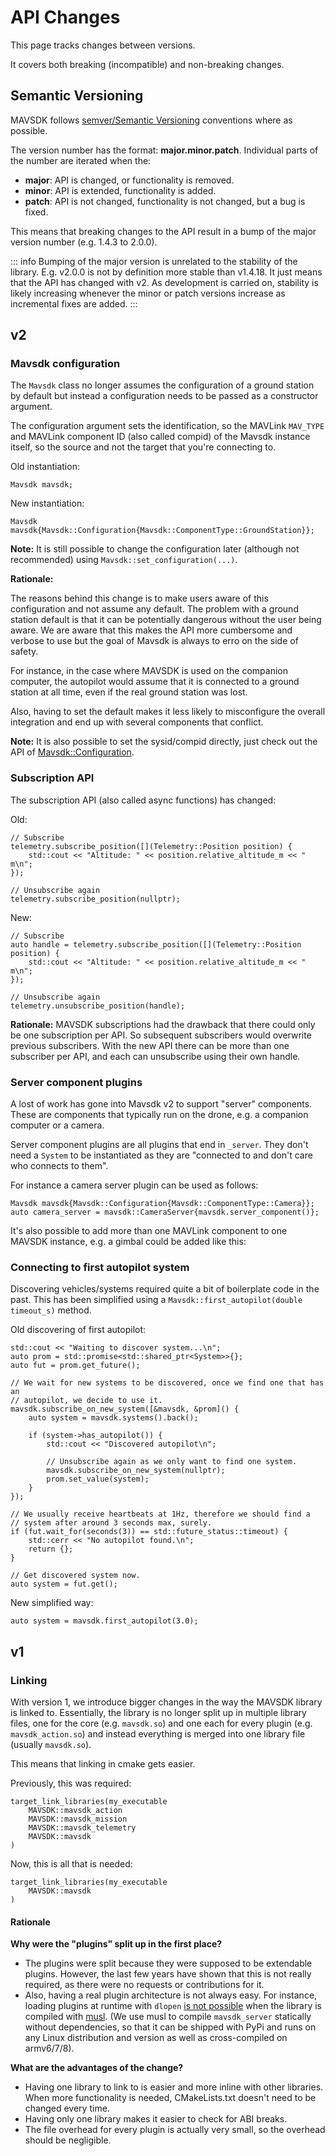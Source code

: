 # API Changes

This page tracks changes between versions.

It covers both breaking (incompatible) and non-breaking changes.

## Semantic Versioning

MAVSDK follows [semver/Semantic Versioning](https://semver.org/) conventions where as possible.

The version number has the format: **major.minor.patch**.
Individual parts of the number are iterated when the:

- **major**: API is changed, or functionality is removed.
- **minor**: API is extended, functionality is added.
- **patch**: API is not changed, functionality is not changed, but a bug is fixed.

This means that breaking changes to the API result in a bump of the major version number (e.g. 1.4.3 to 2.0.0).

::: info
Bumping of the major version is unrelated to the stability of the library. E.g. v2.0.0 is not by definition more stable than v1.4.18. It just means that the API has changed with v2. As development is carried on, stability is likely increasing whenever the minor or patch versions increase as incremental fixes are added.
:::

## v2

### Mavsdk configuration

The `Mavsdk` class no longer assumes the configuration of a ground station by default but instead a configuration needs to be passed as a constructor argument.

The configuration argument sets the identification, so the MAVLink `MAV_TYPE` and MAVLink component ID (also called compid) of the Mavsdk instance itself, so the source and not the target that you're connecting to.

Old instantiation:
```
Mavsdk mavsdk;
```

New instantiation:
```
Mavsdk mavsdk{Mavsdk::Configuration{Mavsdk::ComponentType::GroundStation}};
```

**Note:**
It is still possible to change the configuration later (although not recommended) using `Mavsdk::set_configuration(...)`.

**Rationale:**

The reasons behind this change is to make users aware of this configuration and not assume any default. The problem with a ground station default is that it can be potentially dangerous without the user being aware. We are aware that this makes the API more cumbersome and verbose to use but the goal of Mavsdk is always to erro on the side of safety.

For instance, in the case where MAVSDK is used on the companion computer, the autopilot would assume that it is connected to a ground station at all time, even if the real ground station was lost.

Also, having to set the default makes it less likely to misconfigure the overall integration and end up with several components that conflict.

**Note:**
It is also possible to set the sysid/compid directly, just check out the API of [Mavsdk::Configuration](cpp/api_reference/classmavsdk_1_1_mavsdk_1_1_configuration.md).


### Subscription API

The subscription API (also called async functions) has changed:

Old:

```
// Subscribe
telemetry.subscribe_position([](Telemetry::Position position) {
    std::cout << "Altitude: " << position.relative_altitude_m << " m\n";
});

// Unsubscribe again
telemetry.subscribe_position(nullptr);
```

New:

```
// Subscribe
auto handle = telemetry.subscribe_position([](Telemetry::Position position) {
    std::cout << "Altitude: " << position.relative_altitude_m << " m\n";
});

// Unsubscribe again
telemetry.unsubscribe_position(handle);
```

**Rationale:**
MAVSDK subscriptions had the drawback that there could only be one subscription per API. So subsequent subscribers would overwrite previous subscribers. With the new API there can be more than one subscriber per API, and each can unsubscribe using their own handle.


### Server component plugins

A lost of work has gone into Mavsdk v2 to support "server" components. These are components that typically run on the drone, e.g. a companion computer or a camera.

Server component plugins are all plugins that end in `_server`. They don't need a `System` to be instantiated as they are "connected to and don't care who connects to them".

For instance a camera server plugin can be used as follows:

```
Mavsdk mavsdk{Mavsdk::Configuration{Mavsdk::ComponentType::Camera}};
auto camera_server = mavsdk::CameraServer{mavsdk.server_component()};
```

It's also possible to add more than one MAVLink component to one MAVSDK instance, e.g. a gimbal could be added like this:


### Connecting to first autopilot system

Discovering vehicles/systems required quite a bit of boilerplate code in the past. This has been simplified using a `Mavsdk::first_autopilot(double timeout_s)` method.

Old discovering of first autopilot:

```
std::cout << "Waiting to discover system...\n";
auto prom = std::promise<std::shared_ptr<System>>{};
auto fut = prom.get_future();

// We wait for new systems to be discovered, once we find one that has an
// autopilot, we decide to use it.
mavsdk.subscribe_on_new_system([&mavsdk, &prom]() {
    auto system = mavsdk.systems().back();

    if (system->has_autopilot()) {
        std::cout << "Discovered autopilot\n";

        // Unsubscribe again as we only want to find one system.
        mavsdk.subscribe_on_new_system(nullptr);
        prom.set_value(system);
    }
});

// We usually receive heartbeats at 1Hz, therefore we should find a
// system after around 3 seconds max, surely.
if (fut.wait_for(seconds(3)) == std::future_status::timeout) {
    std::cerr << "No autopilot found.\n";
    return {};
}

// Get discovered system now.
auto system = fut.get();
```

New simplified way:

```
auto system = mavsdk.first_autopilot(3.0);
```

## v1

### Linking

With version 1, we introduce bigger changes in the way the MAVSDK library is linked to. Essentially, the library is no longer split up in multiple library files, one for the core (e.g. `mavsdk.so`) and one each for every plugin (e.g. `mavsdk_action.so`) and instead everything is merged into one library file (usually `mavsdk.so`).

This means that linking in cmake gets easier.

Previously, this was required:
```
target_link_libraries(my_executable
    MAVSDK::mavsdk_action
    MAVSDK::mavsdk_mission
    MAVSDK::mavsdk_telemetry
    MAVSDK::mavsdk
)
```

Now, this is all that is needed:
```
target_link_libraries(my_executable
    MAVSDK::mavsdk
)
```

#### Rationale

**Why were the "plugins" split up in the first place?**

- The plugins were split because they were supposed to be extendable plugins. However, the last few years have shown that this is not really required, as there were no requests or contributions for it.
- Also, having a real plugin architecture is not always easy. For instance, loading plugins at runtime with `dlopen` [is not possible](https://github.com/bpowers/musl/blob/master/src/ldso/dlopen.c) when the library is compiled with [musl](https://www.musl-libc.org/). (We use musl to compile `mavsdk_server` statically without dependencies, so that it can be shipped with PyPi and runs on any Linux distribution and version as well as cross-compiled on armv6/7/8).

**What are the advantages of the change?**

- Having one library to link to is easier and more inline with other libraries. When more functionality is needed, CMakeLists.txt doesn't need to be changed every time.
- Having only one library makes it easier to check for ABI breaks.
- The file overhead for every plugin is actually very small, so the overhead should be negligible.
